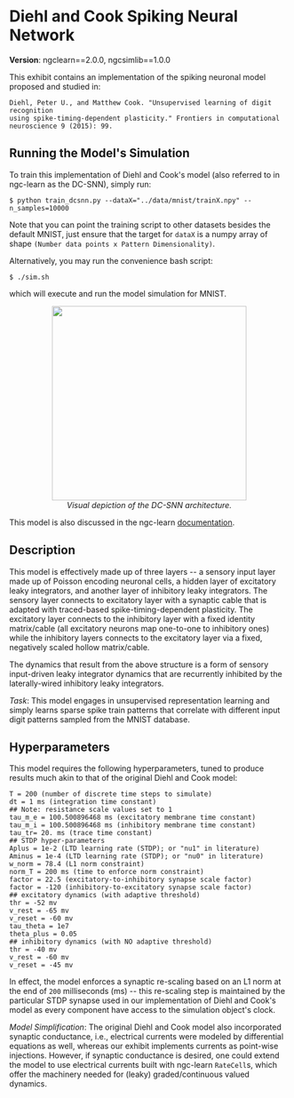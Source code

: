 # Diehl and Cook Spiking Neural Network

<b>Version</b>: ngclearn==2.0.0, ngcsimlib==1.0.0

This exhibit contains an implementation of the spiking neuronal model proposed
and studied in:

```
Diehl, Peter U., and Matthew Cook. "Unsupervised learning of digit recognition
using spike-timing-dependent plasticity." Frontiers in computational
neuroscience 9 (2015): 99.
```

## Running the Model's Simulation

To train this implementation of Diehl and Cook's model (also referred to
in ngc-learn as the DC-SNN), simply run:

```console
$ python train_dcsnn.py --dataX="../data/mnist/trainX.npy" --n_samples=10000
```

Note that you can point the training script to other datasets besides the
default MNIST, just ensure that the target for `dataX` is a numpy array of
shape `(Number data points x Pattern Dimensionality)`.

Alternatively, you may run the convenience bash script:

```console
$ ./sim.sh
```

which will execute and run the model simulation for MNIST.

<p align="center">
  <img height="350" src="fig/dcsnn_arch.jpg"><br>
  <i>Visual depiction of the DC-SNN architecture.</i>
</p>

This model is also discussed in the ngc-learn
<a href="https://ngc-learn.readthedocs.io/en/latest/museum/snn_dc.html">documentation</a>.

## Description

This model is effectively made up of three layers -- a sensory input layer made up
of Poisson encoding neuronal cells, a hidden layer of excitatory leaky integrators,
and another layer of inhibitory leaky integrators. The sensory layer connects to
excitatory layer with a synaptic cable that is adapted with traced-based
spike-timing-dependent plasticity. The excitatory layer connects to the inhibitory
layer with a fixed identity matrix/cable (all excitatory neurons map one-to-one to
inhibitory ones) while the inhibitory layers connects to the excitatory layer
via a fixed, negatively scaled hollow matrix/cable.

The dynamics that result from the above structure is a form of sensory input-driven
leaky integrator dynamics that are recurrently inhibited by the laterally-wired
inhibitory leaky integrators.

<i>Task</i>: This model engages in unsupervised representation learning and simply
learns sparse spike train patterns that correlate with different input digit patterns
sampled from the MNIST database.

## Hyperparameters

This model requires the following hyperparameters, tuned to produce results much akin
to that of the original Diehl and Cook model:

```
T = 200 (number of discrete time steps to simulate)
dt = 1 ms (integration time constant)
## Note: resistance scale values set to 1
tau_m_e = 100.500896468 ms (excitatory membrane time constant)
tau_m_i = 100.500896468 ms (inhibitory membrane time constant)
tau_tr= 20. ms (trace time constant)
## STDP hyper-parameters
Aplus = 1e-2 (LTD learning rate (STDP); or "nu1" in literature)
Aminus = 1e-4 (LTD learning rate (STDP); or "nu0" in literature)
w_norm = 78.4 (L1 norm constraint)
norm_T = 200 ms (time to enforce norm constraint)
factor = 22.5 (excitatory-to-inhibitory synapse scale factor)
factor = -120 (inhibitory-to-excitatory synapse scale factor)
## excitatory dynamics (with adaptive threshold)
thr = -52 mv
v_rest = -65 mv
v_reset = -60 mv
tau_theta = 1e7
theta_plus = 0.05
## inhibitory dynamics (with NO adaptive threshold)
thr = -40 mv
v_rest = -60 mv
v_reset = -45 mv
```

In effect, the model enforces a synaptic re-scaling based on an L1 norm
at the end of `200` milliseconds (ms) -- this re-scaling step is maintained
by the particular STDP synapse used in our implementation of Diehl and Cook's
model as every component have access to the simulation object's clock.

<i>Model Simplification</i>: The original Diehl and Cook model also incorporated
synaptic conductance, i.e., electrical currents were modeled by differential
equations as well, whereas our exhibit implements currents as point-wise
injections. However, if synaptic conductance is desired, one could extend the
model to use electrical currents built with ngc-learn `RateCell`s, which offer
the machinery needed for (leaky) graded/continuous valued dynamics.
